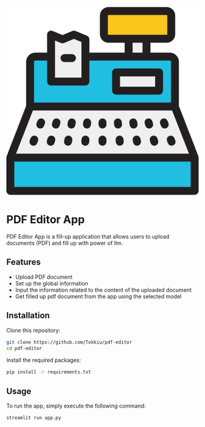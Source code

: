 ![Logo](img/logo1.png "Logo")

# PDF Editor App

PDF Editor App is a fill-up application that allows users to upload documents (PDF) and fill up with power of llm.

## Features

- Upload PDF document
- Set up the global information
- Input the information related to the content of the uploaded document
- Get filled up pdf document from the app using the selected model

## Installation

Clone this repository:

```bash
git clone https://github.com/Tokkiu/pdf-editor
cd pdf-editor
```

Install the required packages:

```bash
pip install -r requirements.txt
```

## Usage
To run the app, simply execute the following command:

```bash
streamlit run app.py
```
